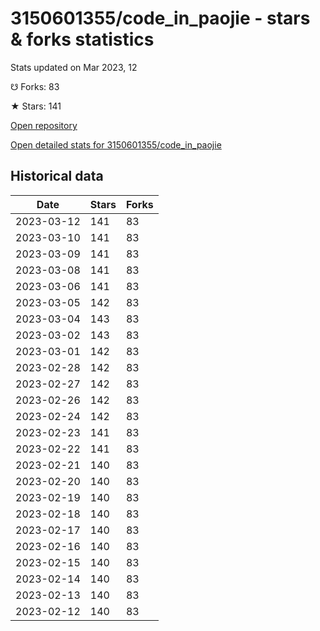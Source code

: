 # 3150601355/code_in_paojie - stars & forks statistics

Stats updated on Mar 2023, 12

☋ Forks: 83

★ Stars: 141

[Open repository](https://github.com/3150601355/code_in_paojie)

[Open detailed stats for 3150601355/code_in_paojie](https://reviewgithub.com/rep/3150601355/code_in_paojie)

## Historical data
| Date | Stars | Forks |
|------|-------|-------|
| 2023-03-12 | 141 | 83 | 
| 2023-03-10 | 141 | 83 | 
| 2023-03-09 | 141 | 83 | 
| 2023-03-08 | 141 | 83 | 
| 2023-03-06 | 141 | 83 | 
| 2023-03-05 | 142 | 83 | 
| 2023-03-04 | 143 | 83 | 
| 2023-03-02 | 143 | 83 | 
| 2023-03-01 | 142 | 83 | 
| 2023-02-28 | 142 | 83 | 
| 2023-02-27 | 142 | 83 | 
| 2023-02-26 | 142 | 83 | 
| 2023-02-24 | 142 | 83 | 
| 2023-02-23 | 141 | 83 | 
| 2023-02-22 | 141 | 83 | 
| 2023-02-21 | 140 | 83 | 
| 2023-02-20 | 140 | 83 | 
| 2023-02-19 | 140 | 83 | 
| 2023-02-18 | 140 | 83 | 
| 2023-02-17 | 140 | 83 | 
| 2023-02-16 | 140 | 83 | 
| 2023-02-15 | 140 | 83 | 
| 2023-02-14 | 140 | 83 | 
| 2023-02-13 | 140 | 83 | 
| 2023-02-12 | 140 | 83 | 

